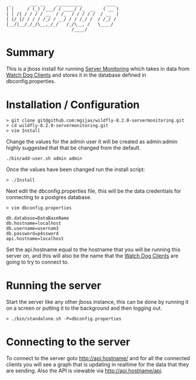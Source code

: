 ```
 _       ___ __    __________         ____ 
| |     / (_) /___/ / ____/ /_  __   ( __ )
| | /| / / / / __  / /_  / / / / /  / __  |
| |/ |/ / / / /_/ / __/ / / /_/ /  / /_/ / 
|__/|__/_/_/\__,_/_/   /_/\__, /   \____/  
                         /____/            
```

# Summary

This is a jboss install for running <a href="https://github.com/mgijax/ServerMonitoring">Server Monitoring</a> which takes in data from <a href="https://github.com/mgijax/WatchDog">Watch Dog Clients</a> and stores it in the database defined in dbconfig.properties.

# Installation / Configuration

```
> git clone git@github.com:mgijax/wildfly-8.2.0-servermonitoring.git
> cd wildfly-8.2.0-servermonitoring.git
> vim Install
```

Change the values for the admin user it will be created as admin:admin highly suggested that that be changed from the default. 

```
./bin/add-user.sh admin admin
```
Once the values have been changed run the install script:
```
> ./Install
```
Next edit the dbconfig.properties file, this will be the data credentials for connecting to a postgres database.
```
> vim dbconfig.properties

db.database=DataBaseName
db.hostname=localhost
db.username=usernam3
db.password=p4ssword
api.hostname=localhost
```
Set the api.hostname equal to the hostname that you will be running this server on, and this will also be the name that the <a href="https://github.com/mgijax/WatchDog">Watch Dog Clients</a> are going to try to connect to.

# Running the server

Start the server like any other jboss instance, this can be done by running it on a screen or putting it to the background and then logging out.
```
> ./bin/standalone.sh -P=dbconfig.properties
```

# Connecting to the server

To connect to the server goto http://api.hostname/ and for all the connected clients you will see a graph that is updating in realtime for the data that they are sending.
Also the API is viewable via http://api.hostname/api.




